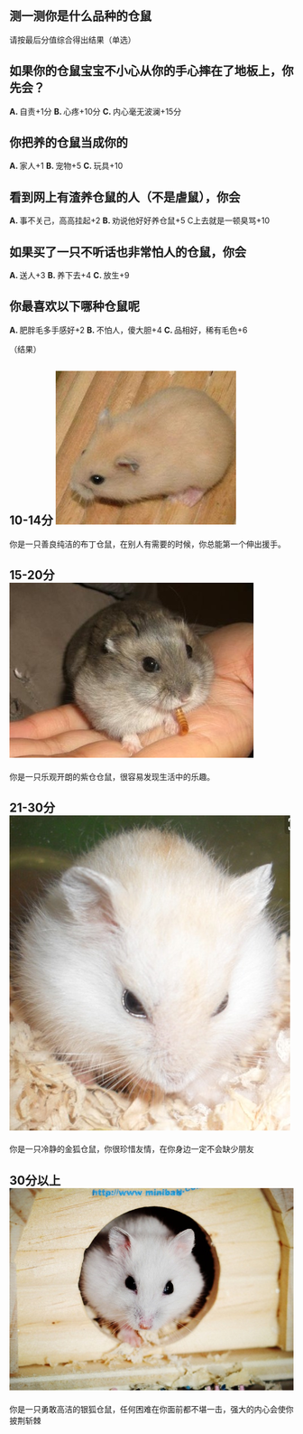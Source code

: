 ## 测一测你是什么品种的仓鼠
  请按最后分值综合得出结果（单选）

## 如果你的仓鼠宝宝不小心从你的手心摔在了地板上，你先会？
<Strong>A. </Strong>自责+1分    <Strong>B. </Strong>
心疼+10分    <Strong>C. </Strong>
内心毫无波澜+15分

## 你把养的仓鼠当成你的
<Strong>A. </Strong>家人+1       <Strong>B. </Strong>
宠物+5     <Strong>C. </Strong>
玩具+10

## 看到网上有渣养仓鼠的人（不是虐鼠），你会
<Strong>A. </Strong>事不关己，高高挂起+2   <Strong>B. </Strong>
劝说他好好养仓鼠+5   C上去就是一顿臭骂+10

## 如果买了一只不听话也非常怕人的仓鼠，你会
<Strong>A. </Strong>送人+3    <Strong>B. </Strong>
养下去+4    <Strong>C. </Strong>
放生+9

## 你最喜欢以下哪种仓鼠呢
<Strong>A. </Strong>肥胖毛多手感好+2    <Strong>B. </Strong>
不怕人，傻大胆+4   <Strong>C. </Strong>
品相好，稀有毛色+6

（结果）
## <Strong>10-14分</Strong> <img src="bd.jpg">
你是一只善良纯洁的布丁仓鼠，在别人有需要的时候，你总能第一个伸出援手。
## <Strong>15-20分</Strong><img src="zc.jpg">
 你是一只乐观开朗的紫仓仓鼠，很容易发现生活中的乐趣。
## <Strong>21-30分</Strong><img src="jh.jpg">
你是一只冷静的金狐仓鼠，你很珍惜友情，在你身边一定不会缺少朋友
## <Strong>30分以上</Strong><img src="yh.jpg">
你是一只勇敢高洁的银狐仓鼠，任何困难在你面前都不堪一击，强大的内心会使你披荆斩棘

